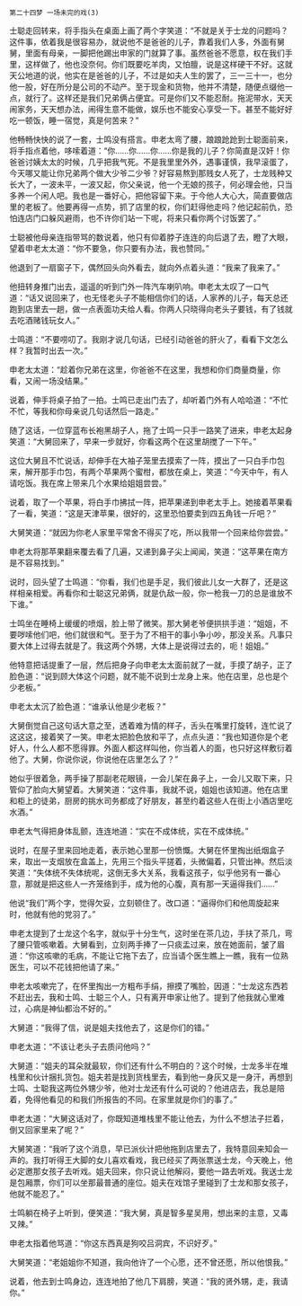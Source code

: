     第二十四梦 一场未完的戏(3) 

   士聪走回转来，将手指头在桌面上画了两个字笑道：“不就是关于士龙的问题吗？这件事，依着我是很容易办，就说他不是爸爸的儿子，靠着我们人多，外面有舅舅，里面有母亲，一脚把他踢出申家的门就算了事。虽然爸爸不愿意，权在我们手里，这样做了，他也没奈何。你们既要吃羊肉，又怕膻，说是这样硬干不好。这就天公地道的说，他实在是爸爸的儿子，不过是如夫人生的罢了，三一三十一，也分他一股，好在所分是公司的不动产。至于现金和货物，他并不清楚，随便点缀他一点，就行了。这样还是我们兄弟俩占便宜。可是你们又不能忍耐。拖泥带水，天天闹家务，天天想办法，闹得生意不能做，娱乐也不能安心享受一下。甚至不能好好吃一顿饭，睡一宿觉，真是何苦来？”

   他畅畅快快的说了一套，士鸣没有搭言。申老太弯了腰，踉踉跄跄到士聪面前来，将手指点着他，哆嗦着道：“你……你……你……你是我的儿子？你简直是汉奸！你爸爸讨姨太太的时候，几乎把我气死。不是我里里外外，遇事谨慎，我早滚蛋了，今天哪又能让你兄弟两个做大少爷二少爷？好容易熬到那贱女人死了，士龙贱种又长大了，一波未平，一波又起，你父亲说，他一个无娘的孩子，何必理会他，只当多养一个闲人吧。我也是一番好心，把他容留下来。于今他人大心大，简直要做店里的老板了。他要再得一点势，抓了店里的权，你们赶得他走吗？他记起前仇，恐怕连店门口躲风避雨，也不许你们站一下呢，将来只看你两个讨饭罢了。”

   士聪被他母亲连指带骂的数说着，他只有仰着脖子连连的向后退了去，瞪了大眼，望着申老太太道：“你不要急，你只要有办法，我也赞同。”

   他退到了一扇窗子下，偶然回头向外看去，就向外点着头道：“我来了我来了。”

   他扭转身推门出去，遥遥的听到门外一阵汽车喇叭响。申老太太叹了一口气道：“话又说回来了，也无怪老头子不能相信你们的话，人家养的儿子，每天总还跑到店里去一趟，做一点表面功夫给人看。你两人只晓得向老头子要钱，有了钱就去吃酒赌钱玩女人。”

   士鸣道：“不要唠叨了。我刚才说几句话，已经引动爸爸的肝火了，看看下文怎么样？我暂时出去一次。”

   申老太太道：“趁着你兄弟在这里，你爸爸不在这里，我想和你们商量商量，你看，又闹一场没结果。”

   说着，伸手将桌子拍了一拍。士鸣已走出门去了，却听着门外有人哈哈道：“不忙不忙，等我和你母亲说几句话然后一路走。”

   随了这话，一位穿蓝布长袍黑胡子人，拖了士鸣一只手一路笑了进来，申老太起身笑道：“大舅回来了，早来一步就好，你看这两个在这里胡搅了一下午。”

   这位大舅且不忙说话，却伸手在大袖子笼里去摸索了一阵，摸出了一只白手巾包来，解开那手巾包，有两个苹果两个蜜柑，都放在桌上，笑道：“今天中午，有人请吃饭。我在席上带来几个水果给姐姐尝尝。”

   说着，取了一个苹果，将白手巾拂拭一阵，把苹果递到申老太手上。她接着苹果看了一看，笑道：“这是天津苹果，很好的，这里恐怕要卖到四五角钱一斤吧？”

   大舅笑道：“就因为你老人家里平常舍不得买了吃，所以我带一个回来给你尝尝。”

   申老太将那苹果翻来覆去看了几遍，又递到鼻子尖上闻闻，笑道：“这苹果在南方是不容易找到。”

   说时，回头望了士鸣道：“你看，我们也是手足，我们彼此儿女一大群了，还是这样相亲相爱。再看你和士聪这兄弟俩，就是仇敌一般，你一枪我一刀的总是谁放不下谁。”

   士鸣坐在睡椅上缓缓的喷烟，脸上带了微笑。那大舅老爷便拱拱手道：“姐姐，不要哕嗦他们吧，他们就很和气。至于为了不相干的事小争小吵，那没关系。凡事只要大体上过得去就是了。我这两个外甥，大体上是说得过去的，呃！姐姐。”

   他特意把话提重了一层，然后把身子向申老太太面前就了一就，手摸了胡子，正了脸色道：“说到顾大体这个问题，就不能不说到士龙身上来。他在店里，总也是个少老板。”

   申老太太沉了脸色道：“谁承认他是少老板？”

   大舅倒觉自己这句话大意之至，透着难为情的样子，舌头在嘴里打旋转，连忙说了这这这，接着笑了一笑。申老太把脸色放和平了，点点头道：“我也知道你是个老好人，什么人都不愿得罪。外面人都这样叫他，你当着人的面，也只好这样敷衍着他了。大舅，你说你说，你说他在店里怎么了？”

   她似乎很着急，两手操了那副老花眼镜，一会儿架在鼻子上，一会儿又取下来，只管仰了脸向大舅望着。大舅笑道：“这件事，我就不说，姐姐也该知道。他在店里和柜上的徒弟，厨房的挑水司务都成了好朋友，甚至约着这些人在街上小酒店里吃水酒。”

   申老太气得把身体乱颤，连连地道：“实在不成体统，实在不成体统。”

   说时，在屋子里来回地走着，表示她心里那一份愤慨。大舅在怀里掏出纸烟盒子来，取出一支烟放在盒盖上，先用三个指头平搓着，头微偏着，只管出神。然后淡笑道：“失体统不失体统呢，这倒无多大关系，我看这孩子，似乎他另有一番心意，那就是把这些人一齐笼络到手，成为他的心腹，真有那一天逼得我们……”

   他说“我们”两个字，觉得欠妥，立刻顿住了。改口道：“逼得你们和他周旋起来时，他就有他的党羽了。”

   申老太提到了士龙这个名字，就似乎十分生气，这时坐在茶几边，手扶了茶几，弯了腰只管咳嗽着。大舅看到，立刻两手捧了一只痰盂过来，放在她面前，皱了眉道：“你这咳嗽的毛病，不能让它拖下去了，应当请个医生瞧上一瞧，我有一位熟医生，可以不花钱把他请了来。”

   申老太咳嗽完了，在怀里掏出一方粗布手绢，擦摸了嘴脸，因道：“士龙这东西若不赶出去，我和士鸣、士聪三个人，只有离开申家让他了。提到了他我就心里难过，心病是神仙都治不好的。”

   大舅道：“我得了信，说是姐夫找他去了，这是你们的错。”

   申老太道：“不该让老头子去质问他吗？”

   大舅道：“姐夫的耳朵就最软，你们还有什么不明白的？这个时候，士龙多半在堆栈里和伙计捆扎货包。姐夫若是找到货栈里去，看到他一身灰又是一身汗，再想到士鸣、士聪我这两位外甥少爷，他对士龙还有什么可说的？他进店去，我总是陪着，免得他看见的和我们所报告的不同。在家里就是你们的事了。”

   申老太道：“大舅这话对了，你既知道堆栈里不能让他去，为什么不想法子拦着，倒又回家里来了呢？”

   大舅笑道：“我听了这个消息，早已派伙计把他拖到店里去了，我特意回来知会一声的。我打听得王大脚的女儿喜欢看戏，我已经买了两张票送士龙，今天晚上，他必定邀那女孩子去听戏。姐夫回来，你只说让他解闷，要他一路去听戏。我送士龙是包厢票，你们可以坐那最普通的座位。姐夫在戏馆子里碰到了士龙和那女孩子，他就不能忍了。”

   士鸣躺在椅子上听到，便笑道：“我大舅，真是智多星吴用，想出来的主意，又毒又辣。”

   申老太指着他骂道：“你这东西真是狗咬吕洞宾，不识好歹。”

   大舅笑道：“老姐姐你不知道，我向他许了一个心愿，还不曾还愿，所以他恨我。”

   说着，他去到士鸣身边，连连地拍了他几下肩膀，笑道：“我的贤外甥，走，我请你。”

